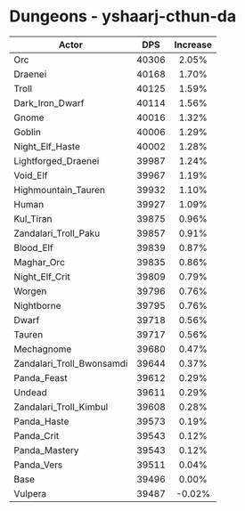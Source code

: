 # Dungeons - yshaarj-cthun-da
| Actor | DPS | Increase |
|---|:---:|:---:|
|Orc|40306|2.05%|
|Draenei|40168|1.70%|
|Troll|40125|1.59%|
|Dark_Iron_Dwarf|40114|1.56%|
|Gnome|40016|1.32%|
|Goblin|40006|1.29%|
|Night_Elf_Haste|40002|1.28%|
|Lightforged_Draenei|39987|1.24%|
|Void_Elf|39967|1.19%|
|Highmountain_Tauren|39932|1.10%|
|Human|39927|1.09%|
|Kul_Tiran|39875|0.96%|
|Zandalari_Troll_Paku|39857|0.91%|
|Blood_Elf|39839|0.87%|
|Maghar_Orc|39835|0.86%|
|Night_Elf_Crit|39809|0.79%|
|Worgen|39796|0.76%|
|Nightborne|39795|0.76%|
|Dwarf|39718|0.56%|
|Tauren|39717|0.56%|
|Mechagnome|39680|0.47%|
|Zandalari_Troll_Bwonsamdi|39644|0.37%|
|Panda_Feast|39612|0.29%|
|Undead|39611|0.29%|
|Zandalari_Troll_Kimbul|39608|0.28%|
|Panda_Haste|39573|0.19%|
|Panda_Crit|39543|0.12%|
|Panda_Mastery|39543|0.12%|
|Panda_Vers|39511|0.04%|
|Base|39496|0.00%|
|Vulpera|39487|-0.02%|
